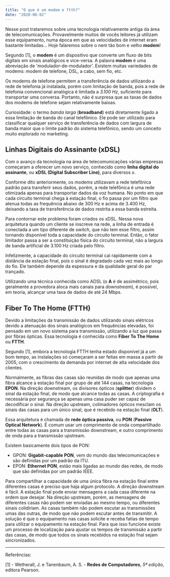 ```yaml
---
title: "O que é um modem e ftth?"
date: "2020-08-02"
---
```


Nesse post trataremos sobre uma tecnologia relativamente antiga da área de telecomunicações. Provavelmente muitos de vocês leitores já utilizam esse equipamento, numa época em que as velocidades de internet eram bastante limitadas... Hoje falaremos sobre o nem tão bom e velho **modem**!

Segundo [1], o **modem** é um dispositivo que converte um fluxo de bits digitais em sinais analógicos e vice-versa. A palavra **modem** é uma abreviação de 'modulador-de-modulador'. Existem muitas variedades de modems: modem de telefone, DSL, a cabo, sem fio, etc.

Os modems de telefone permitem a transferência de dados utilizando a rede de telefonia já instalada, porém com limitação de banda, pois a rede de telefonia convencional analógica é limitada a *3.100 Hz*, suficiente para transportar uma conversa. Portanto, não é surpresa que as taxas de dados dos modems de telefone sejam relativamente baixas.

Curiosidade: o termo *banda larga* (**broadband**) está diretamente ligado a essa limitação de banda do canal telefônico. Ele pode ser utilizado para classificar qualquer serviço de transferência de dados com largura de banda maior que o limite padrão do sistema telefônico, sendo um conceito muito explorado no marketing.

## Linhas Digitais do Assinante (xDSL)

Com o avanço da tecnologia na área de telecomunicações várias empresas começaram a oferecer um novo serviço, conhecido como **linha digital do assinante**, ou **xDSL (Digital Subscriber Line)**, para diversos *x*.

Conforme dito anteriormente, os modems utilizavam a rede telefônica padrão para transferir seus dados, porém, a rede telefônica é uma rede otimizada apenas para transportar dados da voz humana. No ponto em que cada circuito terminal chega à estação final, o fio passa por um filtro que atenua todas as frequência abaixo de 300 Hz e acima de 3.400 Hz, deixando a taxa de transferência de dados restrita a essa banda estreita.

Para contornar este problema foram criados os xDSL. Nessa nova arquitetura quando um cliente se inscreve na rede, a linha de entrada é conectada a um tipo diferente de *switch*, que não tem esse filtro, assim tornando disponível toda a capacidade do circuito terminal. Então, o fator limitador passa a ser a constituição física do circuito terminal, não a largura de banda artificial de 3.100 Hz criada pelo filtro.

Infelizmente, a capacidade do circuito terminal cai rapidamente com a distância da estação final, pois o sinal é degradado cada vez mais ao longo do fio. Ele também depende da espessura e da qualidade geral do par trançado.

Utilizando uma técnica conhecida como ADSL (o **A** é de assimétrico, pois geralmente a provedora aloca mais canais para *downstream*), é possível, em teoria, alcançar uma taxa de dados de até 24 Mbps.

## Fiber To The Home (FTTH)

Devido a limitações da transmissão de dados utilizando sinais elétricos devido a atenuação dos sinais analógicos em frequências elevadas, foi pensado em um novo sistema para transmissão, utilizando a luz que passa por fibras ópticas. Essa tecnologia é conhecida como **Fiber To The Home** ou **FTTH**.

Segundo [1], embora a tecnologia FTTH tenha estado disponível já a um bom tempo, as instalações só começaram a ser feitas em massa a partir de 2005, com o crescimento da demanda por internet de alta velocidade dos clientes.

Normalmente, as fibras das casas são reunidas de modo que apenas uma fibra alcance a estação final por grupo de até 144 casas, na tecnologia **EPON**. Na direção downstream, os divisores ópticos (**splitter**) dividem o sinal da estação final, de modo que alcance todas as casas. A criptografia é necessária por segurança se apenas uma casa puder ser capaz de decodificar o sinal. Na direção upstream, colimadores ópticos mesclam os sinais das casas para um único sinal, que é recebido na estação final (**OLT**).

Essa arquitetura é chamada de **rede óptica passiva**, ou **PON** (**Passive Optical Network**). É comum usar um comprimento de onda compartilhado entre todas as casas para a transmissão downstream, e outro comprimento de onda para a transmissão upstream.

Existem basicamente dois tipos de PON:

- GPON: **Gigabit-capable PON**, vem do mundo das telecomunicações e são definidas por um padrão da ITU.
- EPON: **Ethernet PON**, estão mais ligadas ao mundo das redes, de modo que são definidas por um padrão IEEE.

Para compartilhar a capacidade de uma única fibra na estação final entre diferentes casas é preciso que haja algum protocolo. A direção downstream é fácil. A estação final pode enviar mensagens a cada casa diferente na ordem que desejar. Na direção upstream, porém, as mensagens de diferentes casas não podem ser enviadas ao mesmo tempo, ou diferentes sinais colidiriam. As casas também não podem escutar as transmissões umas das outras, de modo que não podem escutar antes de transmitir. A solução é que o equipamento nas casas solicite e receba fatias de tempo para utilizar o equipamento na estação final. Para que isso funcione existe um processo de localização para ajustar os tempos de transmissão a partir das casas, de modo que todos os sinais recebidos na estação fnal sejam sincronizados.


---
Referências:

[1] - Wetherall, J. e Tanenbaum, A. S. - **Redes de Computadores**, *5ª edição*, editora Pearson.